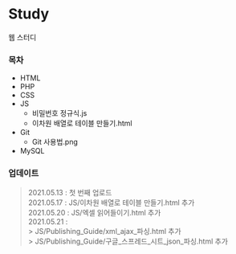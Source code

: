 # Study
웹 스터디

### 목차
* HTML
* PHP
* CSS
* JS
	* 비밀번호 정규식.js
	* 이차원 배열로 테이블 만들기.html
* Git
	* Git 사용법.png
* MySQL

### 업데이트
> 2021.05.13 : 첫 번째 업로드\
> 2021.05.17 : JS/이차원 배열로 테이블 만들기.html 추가\
> 2021.05.20 : JS/엑셀 읽어들이기.html 추가\
> 2021.05.21 :\
	> JS/Publishing_Guide/xml_ajax_파싱.html 추가\
	> JS/Publishing_Guide/구글_스프레드_시트_json_파싱.html 추가